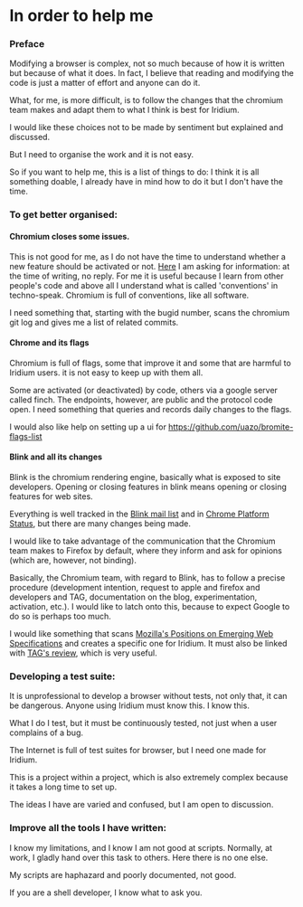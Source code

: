 # In order to help me

### Preface

Modifying a browser is complex, not so much because of how it is written but because of what it does. In fact, I believe that reading and modifying the code is just a matter of effort and anyone can do it.

What, for me, is more difficult, is to follow the changes that the chromium team makes and adapt them to what I think is best for Iridium.

I would like these choices not to be made by sentiment but explained and discussed.

But I need to organise the work and it is not easy.

So if you want to help me, this is a list of things to do: I think it is all something doable, I already have in mind how to do it but I don't have the time.

### To get better organised:

#### Chromium closes some issues.

This is not good for me, as I do not have the time to understand whether a new feature should be activated or not.
[Here](https://groups.google.com/a/chromium.org/g/chromium-dev/c/FqgqyT422Sk) I am asking for information: at the time of writing, no reply. For me it is useful because I learn from other people's code and above all I understand what is called 'conventions' in techno-speak. Chromium is full of conventions, like all software.

I need something that, starting with the bugid number, scans the chromium git log and gives me a list of related commits.

#### Chrome and its flags

Chromium is full of flags, some that improve it and some that are harmful to Iridium users. it is not easy to keep up with them all.

Some are activated (or deactivated) by code, others via a google server called finch. The endpoints, however, are public and the protocol code open.
I need something that queries and records daily changes to the flags.

I would also like help on setting up a ui for https://github.com/uazo/bromite-flags-list

#### Blink and all its changes

Blink is the chromium rendering engine, basically what is exposed to site developers. Opening or closing features in blink means opening or closing features for web sites.

Everything is well tracked in the [Blink mail list](https://groups.google.com/a/chromium.org/g/blink-dev/) and in [Chrome Platform Status](https://chromestatus.com/roadmap), but there are many changes being made.

I would like to take advantage of the communication that the Chromium team makes to Firefox by default, where they inform and ask for opinions (which are, however, not binding).

Basically, the Chromium team, with regard to Blink, has to follow a precise procedure (development intention, request to apple and firefox and developers and TAG, documentation on the blog, experimentation, activation, etc.). I would like to latch onto this, because to expect Google to do so is perhaps too much.

I would like something that scans [Mozilla's Positions on Emerging Web Specifications](https://github.com/mozilla/standards-positions/) and creates a specific one for Iridium. It must also be linked with [TAG's review](https://github.com/w3ctag/design-reviews), which is very useful.

### Developing a test suite:

It is unprofessional to develop a browser without tests, not only that, it can be dangerous. Anyone using Iridium must know this. I know this.

What I do I test, but it must be continuously tested, not just when a user complains of a bug.

The Internet is full of test suites for browser, but I need one made for Iridium.

This is a project within a project, which is also extremely complex because it takes a long time to set up.

The ideas I have are varied and confused, but I am open to discussion.

### Improve all the tools I have written:

I know my limitations, and I know I am not good at scripts. Normally, at work, I gladly hand over this task to others. Here there is no one else.

My scripts are haphazard and poorly documented, not good.

If you are a shell developer, I know what to ask you.
